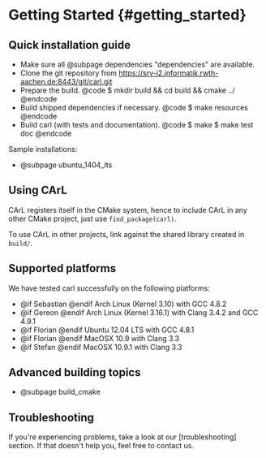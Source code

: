 Getting Started {#getting_started}
=======

Quick installation guide
--------------------------------------------
- Make sure all @subpage dependencies "dependencies" are available.
- Clone the git repository from https://srv-i2.informatik.rwth-aachen.de:8443/git/carl.git
- Prepare the build.
@code
$ mkdir build && cd build && cmake ../
@endcode
- Build shipped dependencies if necessary.
@code
$ make resources
@endcode
- Build carl (with tests and documentation).
@code
$ make
$ make test doc
@endcode

Sample installations:
- @subpage ubuntu_1404_lts
 
Using CArL
--------------------------------------------
CArL registers itself in the CMake system, hence to include CArL in any other CMake project, just use `find_package(carl)`.

To use CArL in other projects, link against the shared library created in `build/`.

Supported platforms
--------------------------------------------
We have tested carl successfully on the following platforms:

- @if Sebastian @endif  Arch Linux (Kernel 3.10) with GCC 4.8.2
- @if Gereon @endif     Arch Linux (Kernel 3.16.1) with Clang 3.4.2 and GCC 4.9.1
- @if Florian @endif    Ubuntu 12.04 LTS with GCC 4.8.1
- @if Florian @endif    MacOSX 10.9 with Clang 3.3
- @if Stefan @endif		MacOSX 10.9.1 with Clang 3.3

Advanced building topics
--------------------------------------------
- @subpage build_cmake

Troubleshooting
--------------------------------------------
If you're experiencing problems, take a look at our [troubleshooting] section. If that doesn't help you, feel free to contact us.

